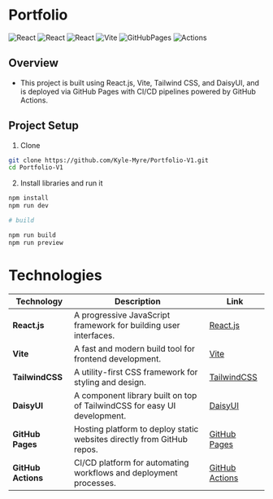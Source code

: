 # Portfolio

![React](https://img.shields.io/badge/React-20232A?style=for-the-badge&logo=react&logoColor=61DAFB)
![React](https://img.shields.io/badge/daisyUI-1ad1a5?style=for-the-badge&logo=daisyui&logoColor=white) ![React](https://img.shields.io/badge/Tailwind_CSS-38B2AC?style=for-the-badge&logo=tailwind-css&logoColor=white) 
![Vite](https://img.shields.io/badge/Vite-B73BFE?style=for-the-badge&logo=vite&logoColor=FFD62E) ![GitHubPages](https://img.shields.io/badge/GitHub%20Pages-222222?style=for-the-badge&logo=GitHub%20Pages&logoColor=white) ![Actions](https://img.shields.io/badge/GitHub_Actions-2088FF?style=for-the-badge&logo=github-actions&logoColor=white)

## Overview

- This project is built using React.js, Vite, Tailwind CSS, and DaisyUI, and is deployed via GitHub Pages with CI/CD pipelines powered by GitHub Actions.

## Project Setup

1. Clone

```bash
git clone https://github.com/Kyle-Myre/Portfolio-V1.git
cd Portfolio-V1
```

2. Install libraries and run it

```bash
npm install 
npm run dev

# build

npm run build
npm run preview
```

# Technologies

| **Technology**   | **Description**                                                           | **Link**                                |
|------------------|---------------------------------------------------------------------------|-----------------------------------------|
| **React.js**       | A progressive JavaScript framework for building user interfaces.          | [React.js](https://react.dev/)            |
| **Vite**         | A fast and modern build tool for frontend development.                    | [Vite](https://vitejs.dev/)             |
| **TailwindCSS**  | A utility-first CSS framework for styling and design.                     | [TailwindCSS](https://tailwindcss.com/) |
| **DaisyUI**      | A component library built on top of TailwindCSS for easy UI development.  | [DaisyUI](https://daisyui.com/)         |
| **GitHub Pages** | Hosting platform to deploy static websites directly from GitHub repos.    | [GitHub Pages](https://pages.github.com/)|
| **GitHub Actions**| CI/CD platform for automating workflows and deployment processes.         | [GitHub Actions](https://github.com/features/actions) |
